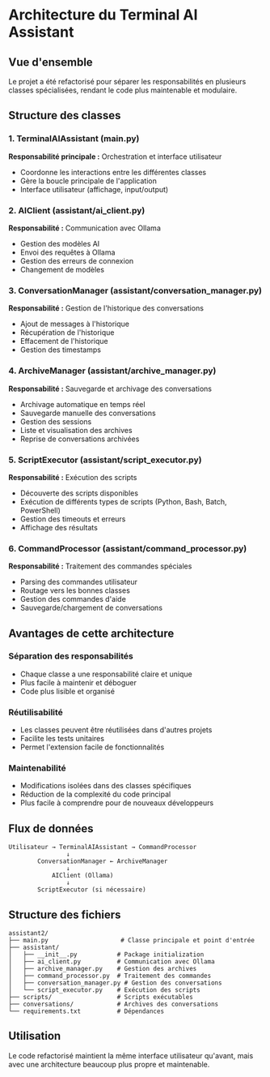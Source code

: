 # Architecture du Terminal AI Assistant

## Vue d'ensemble

Le projet a été refactorisé pour séparer les responsabilités en plusieurs classes spécialisées, rendant le code plus maintenable et modulaire.

## Structure des classes

### 1. TerminalAIAssistant (main.py)
**Responsabilité principale :** Orchestration et interface utilisateur
- Coordonne les interactions entre les différentes classes
- Gère la boucle principale de l'application
- Interface utilisateur (affichage, input/output)

### 2. AIClient (assistant/ai_client.py)
**Responsabilité :** Communication avec Ollama
- Gestion des modèles AI
- Envoi des requêtes à Ollama
- Gestion des erreurs de connexion
- Changement de modèles

### 3. ConversationManager (assistant/conversation_manager.py)
**Responsabilité :** Gestion de l'historique des conversations
- Ajout de messages à l'historique
- Récupération de l'historique
- Effacement de l'historique
- Gestion des timestamps

### 4. ArchiveManager (assistant/archive_manager.py)
**Responsabilité :** Sauvegarde et archivage des conversations
- Archivage automatique en temps réel
- Sauvegarde manuelle des conversations
- Gestion des sessions
- Liste et visualisation des archives
- Reprise de conversations archivées

### 5. ScriptExecutor (assistant/script_executor.py)
**Responsabilité :** Exécution des scripts
- Découverte des scripts disponibles
- Exécution de différents types de scripts (Python, Bash, Batch, PowerShell)
- Gestion des timeouts et erreurs
- Affichage des résultats

### 6. CommandProcessor (assistant/command_processor.py)
**Responsabilité :** Traitement des commandes spéciales
- Parsing des commandes utilisateur
- Routage vers les bonnes classes
- Gestion des commandes d'aide
- Sauvegarde/chargement de conversations

## Avantages de cette architecture

### Séparation des responsabilités
- Chaque classe a une responsabilité claire et unique
- Plus facile à maintenir et déboguer
- Code plus lisible et organisé

### Réutilisabilité
- Les classes peuvent être réutilisées dans d'autres projets
- Facilite les tests unitaires
- Permet l'extension facile de fonctionnalités

### Maintenabilité
- Modifications isolées dans des classes spécifiques
- Réduction de la complexité du code principal
- Plus facile à comprendre pour de nouveaux développeurs

## Flux de données

```
Utilisateur → TerminalAIAssistant → CommandProcessor
                ↓
        ConversationManager ← ArchiveManager
                ↓
            AIClient (Ollama)
                ↓
        ScriptExecutor (si nécessaire)
```

## Structure des fichiers

```
assistant2/
├── main.py                    # Classe principale et point d'entrée
├── assistant/
│   ├── __init__.py           # Package initialization
│   ├── ai_client.py          # Communication avec Ollama
│   ├── archive_manager.py    # Gestion des archives
│   ├── command_processor.py  # Traitement des commandes
│   ├── conversation_manager.py # Gestion des conversations
│   └── script_executor.py    # Exécution des scripts
├── scripts/                  # Scripts exécutables
├── conversations/            # Archives des conversations
└── requirements.txt          # Dépendances
```

## Utilisation

Le code refactorisé maintient la même interface utilisateur qu'avant, mais avec une architecture beaucoup plus propre et maintenable.
